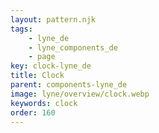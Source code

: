 ```yaml
---
layout: pattern.njk
tags: 
    - lyne_de
    - lyne_components_de
    - page
key: clock-lyne_de
title: Clock
parent: components-lyne_de
image: lyne/overview/clock.webp
keywords: clock
order: 160
---
```

